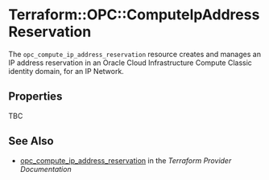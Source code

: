 # Terraform::OPC::ComputeIpAddressReservation

The ``opc_compute_ip_address_reservation`` resource creates and manages an IP address reservation in an Oracle Cloud Infrastructure Compute Classic identity domain, for an IP Network.

## Properties

TBC

## See Also

* [opc_compute_ip_address_reservation](https://www.terraform.io/docs/providers/opc/r/compute_ip_address_reservation.html) in the _Terraform Provider Documentation_